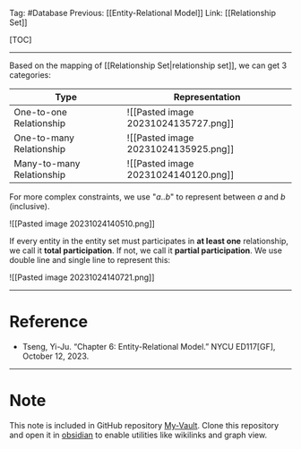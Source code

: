 Tag: #Database 
Previous: [[Entity-Relational Model]]
Link: [[Relationship Set]]

[TOC]

---

Based on the mapping of [[Relationship Set|relationship set]], we can get 3 categories:

| Type                      | Representation                       |
| ------------------------- | ------------------------------------ |
| One-to-one Relationship   | ![[Pasted image 20231024135727.png]] |
| One-to-many Relationship  | ![[Pasted image 20231024135925.png]] |
| Many-to-many Relationship | ![[Pasted image 20231024140120.png]] |

For more complex constraints, we use "$a..b$" to represent between $a$ and $b$ (inclusive).

![[Pasted image 20231024140510.png]]

If every entity in the entity set must participates in **at least one** relationship, we call it **total participation**. If not, we call it **partial participation**. We use double line and single line to represent this:

![[Pasted image 20231024140721.png]]

---

# Reference

- Tseng, Yi-Ju. “Chapter 6: Entity-Relational Model.” NYCU ED117[GF], October 12, 2023.

---

# Note

This note is included in GitHub repository [My-Vault](https://github.com/LittleD3092/My-Vault.git). Clone this repository and open it in [obsidian](https://obsidian.md/) to enable utilities like wikilinks and graph view.